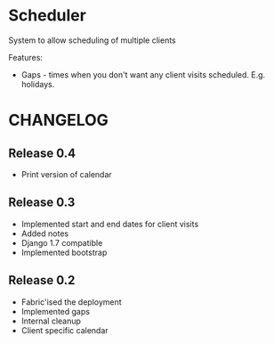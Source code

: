 Scheduler
=========

System to allow scheduling of multiple clients

Features:
* Gaps - times when you don't want any client visits scheduled. E.g. holidays.

CHANGELOG
=========

Release 0.4
-----------
* Print version of calendar 

Release 0.3
-----------
* Implemented start and end dates for client visits
* Added notes
* Django 1.7 compatible
* Implemented bootstrap

Release 0.2
-----------
* Fabric'ised the deployment
* Implemented gaps
* Internal cleanup
* Client specific calendar

